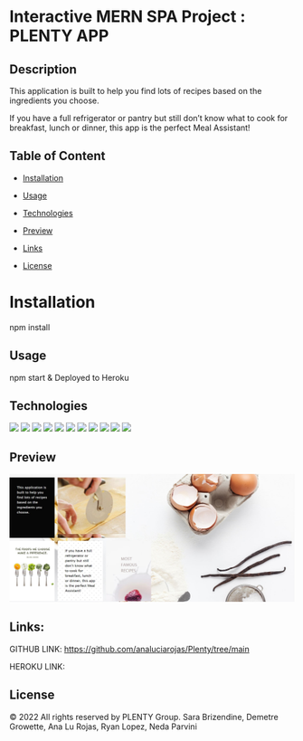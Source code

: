# Interactive MERN SPA Project : PLENTY APP



## Description

This application is built to help you find lots of recipes based on the ingredients you choose.

If you have a full refrigerator or pantry but still don’t know what to cook for breakfast, lunch or dinner, this app is the perfect Meal Assistant!


## Table of Content

* [Installation](#installation)

* [Usage](#usage)

* [Technologies](#technologies)

* [Preview](#preview)

* [Links](#links)

* [License](#license)




# Installation

npm install


## Usage

npm start &
Deployed to Heroku


## Technologies

<p>
  
  <img src="https://img.shields.io/badge/HTML5-E34F26?style=for-the-badge&logo=html5&logoColor=white" />
  <img src="https://img.shields.io/badge/MongoDB-4EA94B?style=for-the-badge&logo=mongodb&logoColor=white" />
  <img src="https://img.shields.io/badge/CSS3-1572B6?style=for-the-badge&logo=css3&logoColor=white" />
  <img src="https://img.shields.io/badge/JavaScript-323330?style=for-the-badge&logo=javascript&logoColor=F7DF1E" />
  <img src="https://img.shields.io/badge/React_Native-20232A?style=for-the-badge&logo=react&logoColor=61DAFB" />
  <img src="https://img.shields.io/badge/Node.js-339933?style=for-the-badge&logo=nodedotjs&logoColor=white" />
  <img src="https://img.shields.io/badge/CSS-239120?&style=for-the-badge&logo=css3&logoColor=white" />
  <img src="https://img.shields.io/badge/Express.js-404D59?style=for-the-badge" />
  <img src="https://img.shields.io/badge/Heroku-430098?style=for-the-badge&logo=heroku&logoColor=white" />
  <img src="https://img.shields.io/badge/JWT-black?style=for-the-badge&logo=JSON%20web%20tokens)" />
  <img src="https://img.shields.io/badge/-ApolloGraphQL-311C87?style=for-the-badge&logo=apollo-graphql)" />
  


</p>



## Preview

![Screenshot](plenty.jpg) 



## Links: 


GITHUB LINK: https://github.com/analuciarojas/Plenty/tree/main

HEROKU LINK: 



## License

© 2022 All rights reserved by PLENTY Group. Sara Brizendine, Demetre Growette, Ana Lu Rojas, Ryan Lopez, Neda Parvini